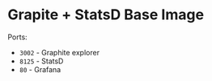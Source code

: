 # Grapite + StatsD Base Image

Ports:

- `3002` - Graphite explorer
- `8125` - StatsD
- `80` - Grafana
